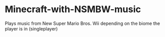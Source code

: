 # Minecraft-with-NSMBW-music
Plays music from New Super Mario Bros. Wii depending on the biome the player is in (singleplayer)
